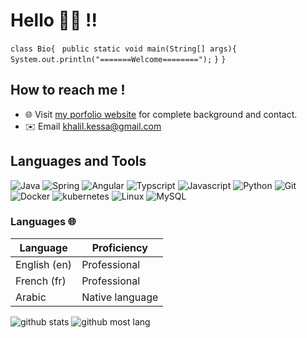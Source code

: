 # Hello 👌🏼 !!

 `class Bio{ `
    `public static void main(String[] args){ `
         `System.out.println("=======Welcome========");`
    `}` 
`}`

##  How to reach me !
 * 🌐  Visit [my porfolio website](https://portfolio-2022-opkrov4d2-khalilkes.vercel.app/) for complete background and contact.
 * ✉️   Email khalil.kessa@gmail.com

 ## Languages and Tools 
![Java](https://img.shields.io/badge/-java-E34A86?style=flat-square&logo=java)
![Spring](https://img.shields.io/badge/-Spring-black?style=flat-square&logo=spring)
![Angular](https://img.shields.io/badge/-Angular-black?style=flat-square&logo=angular)
![Typscript](https://img.shields.io/badge/-Typescript-black?style=flat-square&logo=typescript)
![Javascript](https://img.shields.io/badge/-Javascript-black?style=flat-square&logo=javascript)
![Python](https://img.shields.io/badge/-Python-black?style=flat-square&logo=Python) 
![Git](https://img.shields.io/badge/-Git-black?style=flat-square&logo=git)
![Docker](https://img.shields.io/badge/-Docker-black?style=flat-square&logo=docker)
![kubernetes](https://img.shields.io/badge/-Kubernetes-black?style=flat-square&logo=kubernetes)
![Linux](https://img.shields.io/badge/-Linux-black?style=flat-square&logo=linux)
![MySQL](https://img.shields.io/badge/-MYSQL-black?style=flat-square&logo=mysql)

### Languages 🌐

| Language      | Proficiency                                                               |
| ------------- | ------------------------------------------------------------------------- |
| English (en)  | Professional               |
| French (fr)   | Professional |
| Arabic        | Native language  |                                                         |


![github stats](https://github-readme-stats.vercel.app/api?username=khalilkes&show_icons=true&theme=radical)
![github most lang](https://github-readme-stats.vercel.app/api/top-langs/?username=khalilkes&layout=compact)

